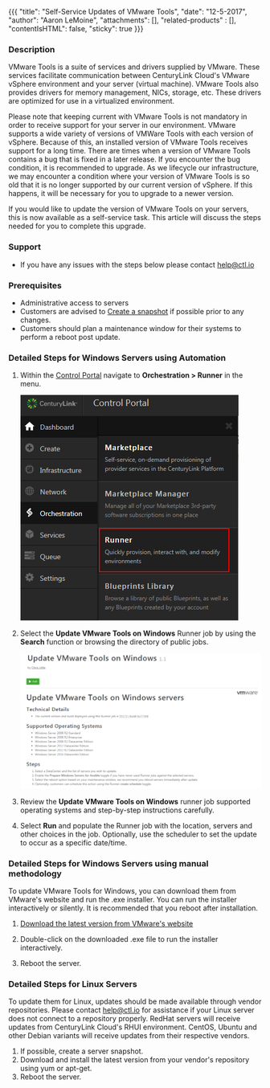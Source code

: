 {{{
  "title": "Self-Service Updates of VMware Tools",
  "date": "12-5-2017",
  "author": "Aaron LeMoine",
  "attachments": [],
  "related-products" : [],
  "contentIsHTML": false,
  "sticky": true
}}}


### Description

VMware Tools is a suite of services and drivers supplied by VMware.  These services facilitate communication between CenturyLink Cloud's VMware vSphere environment and your server (virtual machine).  VMware Tools also provides drivers for memory management, NICs, storage, etc.  These drivers are optimized for use in a virtualized environment.  

Please note that keeping current with VMware Tools is not mandatory in order to receive support for your server in our environment.  VMware supports a wide variety of versions of VMWare Tools with each version of vSphere.  Because of this, an installed version of VMware Tools receives support for a long time.  There are times when a version of VMware Tools contains a bug that is fixed in a later release.  If you encounter the bug condition, it is recommended to upgrade.  As we lifecycle our infrastructure, we may encounter a condition where your version of VMware Tools is so old that it is no longer supported by our current version of vSphere.  If this happens, it will be necessary for you to upgrade to a newer version.

If you would like to update the version of VMware Tools on your servers, this is now available as a self-service task.  This article will discuss the steps needed for you to complete this upgrade.

### Support
* If you have any issues with the steps below please contact help@ctl.io

### Prerequisites
* Administrative access to servers
* Customers are advised to [Create a snapshot](./creating-and-managing-server-snapshots.md) if possible prior to any changes.
* Customers should plan a maintenance window for their systems to perform a reboot post update.

### Detailed Steps for Windows Servers using Automation

1. Within the [Control Portal](https://control.ctl.io/) navigate to **Orchestration > Runner** in the menu.

    ![Runner menu in portal](../images/Self-Service-Updates-of-VMware-Tools-01.png)

2. Select the **Update VMware Tools on Windows** Runner job by using the **Search** function or browsing the directory of public jobs.

    ![vmware tools runner job](../images/Self-Service-Updates-of-VMware-Tools-02.png)


3. Review the **Update VMware Tools on Windows** runner job supported operating systems and step-by-step instructions carefully.

4. Select **Run** and populate the Runner job with the location, servers and other choices in the job. Optionally, use the scheduler to set the update to occur as a specific date/time.

### Detailed Steps for Windows Servers using manual methodology
To update VMware Tools for Windows, you can download them from VMware's website and run the .exe installer. You can run the installer interactively or silently. It is recommended that you reboot after installation.

1. [Download the latest version from VMware's website](https://packages.vmware.com/tools/releases/latest/windows/x64/index.html)

2. Double-click on the downloaded .exe file to run the installer interactively.

3. Reboot the server.

### Detailed Steps for Linux Servers

To update them for Linux, updates should be made available through vendor repositories.  Please contact help@ctl.io for assistance if your Linux server does not connect to a repository properly.  RedHat servers will receive updates from CenturyLink Cloud's RHUI environment.  CentOS, Ubuntu and other Debian variants will receive updates from their respective vendors.

1. If possible, create a server snapshot.
2. Download and install the latest version from your vendor's repository using yum or apt-get.
3. Reboot the server.
